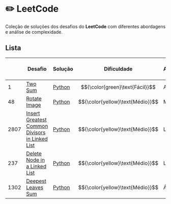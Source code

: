 # ✏️ LeetCode 

Coleção de soluções dos desafios do **LeetCode** com diferentes abordagens e análise de complexidade. 

## Lista 

|   | Desafio | Solução | Dificuldade | Assunto | Número de soluções |
|---| ----- | -------- | ---------- | --------------------------| ------------------------------- |
|1|[Two Sum](https://leetcode.com/problems/two-sum/) | [Python](./array_e_hash/1_TwoSum.ipynb) | $${\color{green}\text{Fácil}}$$ | Array | 2 | 
|48|[Rotate Image](https://leetcode.com/problems/rotate-image/) | [Python](./array_e_hash/48_RotateImage.ipynb) | $${\color{yellow}\text{Médio}}$$ | Matriz | 1 |
|2807|[Insert Greatest Common Divisors in Linked List](https://leetcode.com/problems/insert-greatest-common-divisors-in-linked-list/) | [Python](./lista/2807_Insert_Greatest_Common_Divisors_in_Linked_List.ipynb) | $${\color{yellow}\text{Médio}}$$ | Lista | 2 | 
|237|[Delete Node in a Linked List](https://leetcode.com/problems/delete-node-in-a-linked-list/) | [Python](./lista/237_Delete_Node_in_a_Linked_List.ipynb) | $${\color{yellow}\text{Médio}}$$ | Lista | 1 |
|1302|[Deepest Leaves Sum](https://leetcode.com/problems/deepest-leaves-sum/) | [Python](./arvore/1302_Deepest_Leaves_Sum.ipynb) | $${\color{yellow}\text{Médio}}$$ | Árvore | 0 |